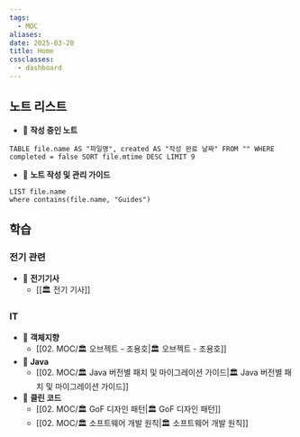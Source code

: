 ```yaml
---
tags:
  - MOC
aliases: 
date: 2025-03-20
title: Home
cssclasses:
  - dashboard
---
```


## 노트 리스트


- 📖 **작성 중인 노트**
```dataview
TABLE file.name AS "파일명", created AS "작성 완료 날짜" FROM "" WHERE completed = false SORT file.mtime DESC LIMIT 9
```

- 📖 **노트 작성 및 관리 가이드**
```dataview
LIST file.name
where contains(file.name, "Guides")
```


## 학습

### 전기 관련

- 📖 **전기기사**
	- [[🏛️ 전기 기사]]
	

### IT

- 📖 **객체지향**
	- [[02. MOC/🏛️ 오브젝트 - 조용호|🏛️ 오브젝트 - 조용호]]
- 📖 **Java**
	- [[02. MOC/🏛️ Java 버전별 패치 및 마이그레이션 가이드|🏛️ Java 버전별 패치 및 마이그레이션 가이드]]
- 📖 **클린 코드**
	- [[02. MOC/🏛️ GoF 디자인 패턴|🏛️ GoF 디자인 패턴]]
	- [[02. MOC/🏛️ 소프트웨어 개발 원칙|🏛️ 소프트웨어 개발 원칙]]